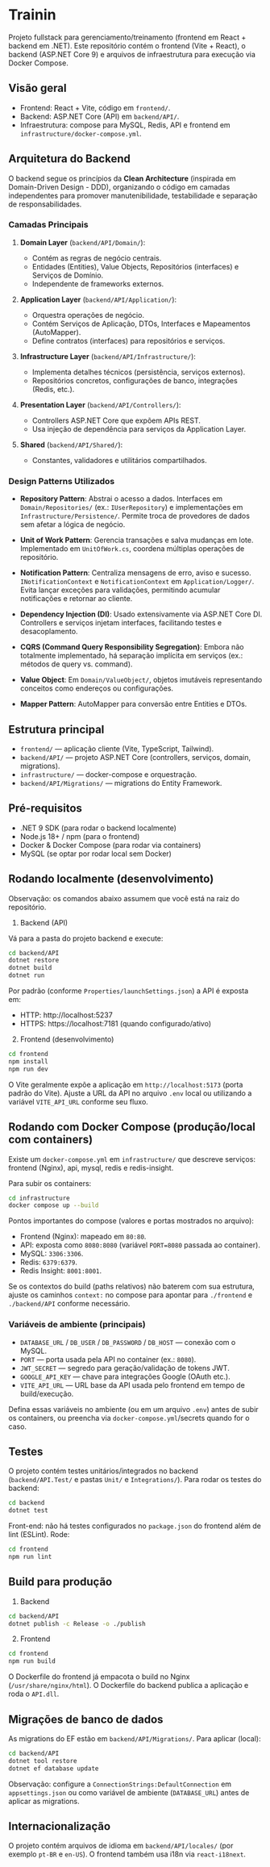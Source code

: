 # Trainin

Projeto fullstack para gerenciamento/treinamento (frontend em React + backend em .NET). Este repositório contém o frontend (Vite + React), o backend (ASP.NET Core 9) e arquivos de infraestrutura para execução via Docker Compose.

## Visão geral

- Frontend: React + Vite, código em `frontend/`.
- Backend: ASP.NET Core (API) em `backend/API/`.
- Infraestrutura: compose para MySQL, Redis, API e frontend em `infrastructure/docker-compose.yml`.

## Arquitetura do Backend

O backend segue os princípios da **Clean Architecture** (inspirada em Domain-Driven Design - DDD), organizando o código em camadas independentes para promover manutenibilidade, testabilidade e separação de responsabilidades.

### Camadas Principais

1. **Domain Layer** (`backend/API/Domain/`):
   - Contém as regras de negócio centrais.
   - Entidades (Entities), Value Objects, Repositórios (interfaces) e Serviços de Domínio.
   - Independente de frameworks externos.

2. **Application Layer** (`backend/API/Application/`):
   - Orquestra operações de negócio.
   - Contém Serviços de Aplicação, DTOs, Interfaces e Mapeamentos (AutoMapper).
   - Define contratos (interfaces) para repositórios e serviços.

3. **Infrastructure Layer** (`backend/API/Infrastructure/`):
   - Implementa detalhes técnicos (persistência, serviços externos).
   - Repositórios concretos, configurações de banco, integrações (Redis, etc.).

4. **Presentation Layer** (`backend/API/Controllers/`):
   - Controllers ASP.NET Core que expõem APIs REST.
   - Usa injeção de dependência para serviços da Application Layer.

5. **Shared** (`backend/API/Shared/`):
   - Constantes, validadores e utilitários compartilhados.

### Design Patterns Utilizados

- **Repository Pattern**: Abstrai o acesso a dados. Interfaces em `Domain/Repositories/` (ex.: `IUserRepository`) e implementações em `Infrastructure/Persistence/`. Permite troca de provedores de dados sem afetar a lógica de negócio.

- **Unit of Work Pattern**: Gerencia transações e salva mudanças em lote. Implementado em `UnitOfWork.cs`, coordena múltiplas operações de repositório.

- **Notification Pattern**: Centraliza mensagens de erro, aviso e sucesso. `INotificationContext` e `NotificationContext` em `Application/Logger/`. Evita lançar exceções para validações, permitindo acumular notificações e retornar ao cliente.

- **Dependency Injection (DI)**: Usado extensivamente via ASP.NET Core DI. Controllers e serviços injetam interfaces, facilitando testes e desacoplamento.

- **CQRS (Command Query Responsibility Segregation)**: Embora não totalmente implementado, há separação implícita em serviços (ex.: métodos de query vs. command).

- **Value Object**: Em `Domain/ValueObject/`, objetos imutáveis representando conceitos como endereços ou configurações.

- **Mapper Pattern**: AutoMapper para conversão entre Entities e DTOs.

## Estrutura principal

- `frontend/` — aplicação cliente (Vite, TypeScript, Tailwind).
- `backend/API/` — projeto ASP.NET Core (controllers, serviços, domain, migrations).
- `infrastructure/` — docker-compose e orquestração.
- `backend/API/Migrations/` — migrations do Entity Framework.

## Pré-requisitos

- .NET 9 SDK (para rodar o backend localmente)
- Node.js 18+ / npm (para o frontend)
- Docker & Docker Compose (para rodar via containers)
- MySQL (se optar por rodar local sem Docker)

## Rodando localmente (desenvolvimento)

Observação: os comandos abaixo assumem que você está na raiz do repositório.

1) Backend (API)

Vá para a pasta do projeto backend e execute:

```bash
cd backend/API
dotnet restore
dotnet build
dotnet run
```

Por padrão (conforme `Properties/launchSettings.json`) a API é exposta em:

- HTTP: http://localhost:5237
- HTTPS: https://localhost:7181 (quando configurado/ativo)

2) Frontend (desenvolvimento)

```bash
cd frontend
npm install
npm run dev
```

O Vite geralmente expõe a aplicação em `http://localhost:5173` (porta padrão do Vite). Ajuste a URL da API no arquivo `.env` local ou utilizando a variável `VITE_API_URL` conforme seu fluxo.

## Rodando com Docker Compose (produção/local com containers)

Existe um `docker-compose.yml` em `infrastructure/` que descreve serviços: frontend (Nginx), api, mysql, redis e redis-insight.

Para subir os containers:

```bash
cd infrastructure
docker compose up --build
```

Pontos importantes do compose (valores e portas mostrados no arquivo):

- Frontend (Nginx): mapeado em `80:80`.
- API: exposta como `8080:8080` (variável `PORT=8080` passada ao container).
- MySQL: `3306:3306`.
- Redis: `6379:6379`.
- Redis Insight: `8001:8001`.

Se os contextos do build (paths relativos) não baterem com sua estrutura, ajuste os caminhos `context:` no compose para apontar para `./frontend` e `./backend/API` conforme necessário.

### Variáveis de ambiente (principais)

- `DATABASE_URL` / `DB_USER` / `DB_PASSWORD` / `DB_HOST` — conexão com o MySQL.
- `PORT` — porta usada pela API no container (ex.: `8080`).
- `JWT_SECRET` — segredo para geração/validação de tokens JWT.
- `GOOGLE_API_KEY` — chave para integrações Google (OAuth etc.).
- `VITE_API_URL` — URL base da API usada pelo frontend em tempo de build/execução.

Defina essas variáveis no ambiente (ou em um arquivo `.env`) antes de subir os containers, ou preencha via `docker-compose.yml`/secrets quando for o caso.

## Testes

O projeto contém testes unitários/integrados no backend (`backend/API.Test/` e pastas `Unit/` e `Integrations/`). Para rodar os testes do backend:

```bash
cd backend
dotnet test
```

Front-end: não há testes configurados no `package.json` do frontend além de lint (ESLint). Rode:

```bash
cd frontend
npm run lint
```

## Build para produção

1) Backend

```bash
cd backend/API
dotnet publish -c Release -o ./publish
```

2) Frontend

```bash
cd frontend
npm run build
```

O Dockerfile do frontend já empacota o build no Nginx (`/usr/share/nginx/html`). O Dockerfile do backend publica a aplicação e roda o `API.dll`.

## Migrações de banco de dados

As migrations do EF estão em `backend/API/Migrations/`. Para aplicar (local):

```bash
cd backend/API
dotnet tool restore
dotnet ef database update
```

Observação: configure a `ConnectionStrings:DefaultConnection` em `appsettings.json` ou como variável de ambiente (`DATABASE_URL`) antes de aplicar as migrations.

## Internacionalização

O projeto contém arquivos de idioma em `backend/API/locales/` (por exemplo `pt-BR` e `en-US`). O frontend também usa i18n via `react-i18next`.
